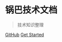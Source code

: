 
# 锅巴技术文档

> 技术知识整理

[GitHub](https://github.com/yikun1025/Documentation)
[Get Started](/quick-start)
